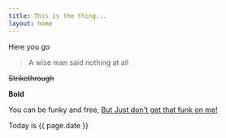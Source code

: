 ```yaml
---
title: This is the thing...
layout: home
---
```


Here you go

> A wise man said nothing at all

~~Strikethrough~~

**Bold**

You can be funky and free, [But Just don't get that funk on me!]()

Today is {{ page.date }}